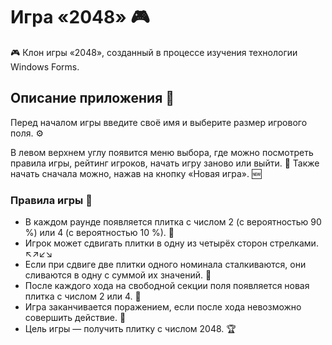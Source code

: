 # Игра «2048» 🎮
🎮 Клон игры «2048», созданный в процессе изучения технологии Windows Forms.

## Описание приложения 📘

Перед началом игры введите своё имя и выберите размер игрового поля. ⚙️

В левом верхнем углу появится меню выбора, где можно посмотреть правила игры, рейтинг игроков, начать игру заново или выйти. 🔑 Также начать сначала можно, нажав на кнопку «Новая игра». 🆕

### Правила игры 📝

* В каждом раунде появляется плитка с числом 2 (с вероятностью 90 %) или 4 (с вероятностью 10 %). 🔮
* Игрок может сдвигать плитки в одну из четырёх сторон стрелками. ↖️↗️↙️↘️
* Если при сдвиге две плитки одного номинала сталкиваются, они сливаются в одну с суммой их значений. 🔗
* После каждого хода на свободной секции поля появляется новая плитка с числом 2 или 4. 🧠
* Игра заканчивается поражением, если после хода невозможно совершить действие. 🚫
* Цель игры — получить плитку с числом 2048. 🏆
